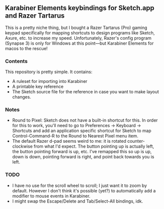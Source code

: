 ## Karabiner Elements keybindings for Sketch.app and Razer Tartarus
This is a pretty niche thing, but I bought a Razer Tartarus (Pro) gaming keypad specifically for mapping shortcuts to design programs like Sketch, Axure, etc. to increase my speed. Unfortunately, Razer's config program (Synapse 3) is only for Windows at this point—but Karabiner Elements for macos to the rescue!

### Contents
This repository is pretty simple. It contains:
* A ruleset for importing into Karabiner
* A printable key reference
* The Sketch source file for the reference in case you want to make layout changes.

### Notes
* Round to Pixel: Sketch does not have a built-in shortcut for this. In order for this to work, you'll need to go to Preferences -> Keyboard -> Shortcuts and add an application specific shortcut for Sketch to map Control-Command-R to the Round to Nearest Pixel menu item.
* The default Razer d-pad seems weird to me: it is rotated counter-clockwise from what I'd expect. The button pointing up is actually left, the button pointing forward is up, etc. I've remapped this so up is up, down is down, pointing forward is right, and point back towards you is left.

### TODO
* I have no use for the scroll wheel to scroll; I just want it to zoom by default. However I don't think it's possible (yet?) to automatically add a modifier to mouse events in Karabiner.
* I might swap the Escape/Delete and Tab/Select-All bindings, idk.
